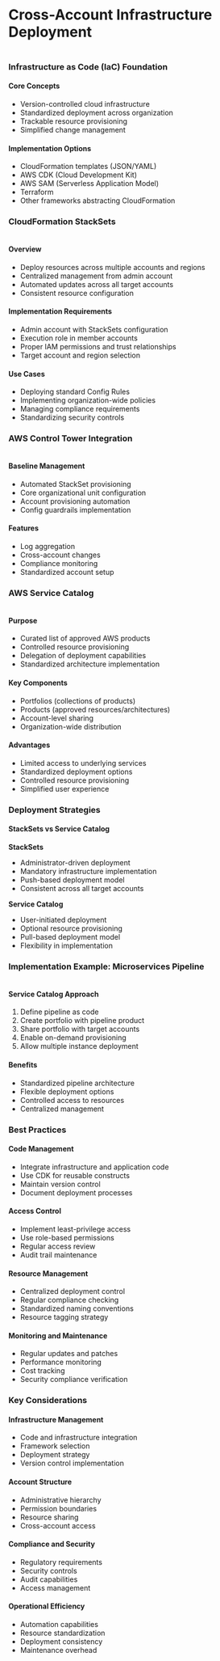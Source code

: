# Cross-Account Infrastructure Deployment

<figure><img src="../../../../.gitbook/assets/image (26).png" alt=""><figcaption></figcaption></figure>

### Infrastructure as Code (IaC) Foundation

#### Core Concepts

* Version-controlled cloud infrastructure
* Standardized deployment across organization
* Trackable resource provisioning
* Simplified change management

#### Implementation Options

* CloudFormation templates (JSON/YAML)
* AWS CDK (Cloud Development Kit)
* AWS SAM (Serverless Application Model)
* Terraform
* Other frameworks abstracting CloudFormation

### CloudFormation StackSets

<figure><img src="../../../../.gitbook/assets/image (21).png" alt=""><figcaption></figcaption></figure>

#### Overview

* Deploy resources across multiple accounts and regions
* Centralized management from admin account
* Automated updates across all target accounts
* Consistent resource configuration

#### Implementation Requirements

* Admin account with StackSets configuration
* Execution role in member accounts
* Proper IAM permissions and trust relationships
* Target account and region selection

#### Use Cases

* Deploying standard Config Rules
* Implementing organization-wide policies
* Managing compliance requirements
* Standardizing security controls

### AWS Control Tower Integration

<figure><img src="../../../../.gitbook/assets/image (22).png" alt=""><figcaption></figcaption></figure>





#### Baseline Management

* Automated StackSet provisioning
* Core organizational unit configuration
* Account provisioning automation
* Config guardrails implementation

#### Features

* Log aggregation
* Cross-account changes
* Compliance monitoring
* Standardized account setup

### AWS Service Catalog

<figure><img src="../../../../.gitbook/assets/image (23).png" alt=""><figcaption></figcaption></figure>

#### Purpose

* Curated list of approved AWS products
* Controlled resource provisioning
* Delegation of deployment capabilities
* Standardized architecture implementation

#### Key Components

* Portfolios (collections of products)
* Products (approved resources/architectures)
* Account-level sharing
* Organization-wide distribution

#### Advantages

* Limited access to underlying services
* Standardized deployment options
* Controlled resource provisioning
* Simplified user experience

### Deployment Strategies

#### StackSets vs Service Catalog

**StackSets**

* Administrator-driven deployment
* Mandatory infrastructure implementation
* Push-based deployment model
* Consistent across all target accounts

**Service Catalog**

* User-initiated deployment
* Optional resource provisioning
* Pull-based deployment model
* Flexibility in implementation

### Implementation Example: Microservices Pipeline

<figure><img src="../../../../.gitbook/assets/image (24).png" alt=""><figcaption></figcaption></figure>

#### Service Catalog Approach

1. Define pipeline as code
2. Create portfolio with pipeline product
3. Share portfolio with target accounts
4. Enable on-demand provisioning
5. Allow multiple instance deployment

#### Benefits

* Standardized pipeline architecture
* Flexible deployment options
* Controlled access to resources
* Centralized management

### Best Practices

#### Code Management

* Integrate infrastructure and application code
* Use CDK for reusable constructs
* Maintain version control
* Document deployment processes

#### Access Control

* Implement least-privilege access
* Use role-based permissions
* Regular access review
* Audit trail maintenance

#### Resource Management

* Centralized deployment control
* Regular compliance checking
* Standardized naming conventions
* Resource tagging strategy

#### Monitoring and Maintenance

* Regular updates and patches
* Performance monitoring
* Cost tracking
* Security compliance verification

### Key Considerations

#### Infrastructure Management

* Code and infrastructure integration
* Framework selection
* Deployment strategy
* Version control implementation

#### Account Structure

* Administrative hierarchy
* Permission boundaries
* Resource sharing
* Cross-account access

#### Compliance and Security

* Regulatory requirements
* Security controls
* Audit capabilities
* Access management

#### Operational Efficiency

* Automation capabilities
* Resource standardization
* Deployment consistency
* Maintenance overhead
